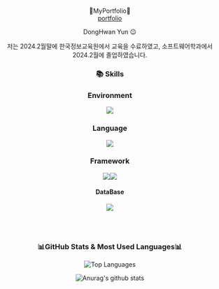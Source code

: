 <div align="center">



📌MyPortfolio📌<br>
<a href="https://github.com/yun0126/portfolio">portfolio</a>

DongHwan Yun 😉

 저는 2024.2월말에 한국정보교육원에서 교육을 수료하였고,  소프트웨어학과에서 2024.2월에 졸업하였습니다.

### 📚 Skills
<h3>Environment</h3>

  <img src="https://img.shields.io/badge/Visual%20Studio%20Code-0078d7.svg?style=for-the-badge&logo=visual-studio-code&logoColor=white">

   
  <h3>Language</h3>
  <img src="https://img.shields.io/badge/java-%23ED8B00.svg?style=for-the-badge&logo=openjdk&logoColor=white">

</span>
  <h3>Framework</h3>
    <img src="https://img.shields.io/badge/Spring-6DB33F?style=for-the-badge&logo=Spring&logoColor=white"><img src="https://img.shields.io/badge/Spring%20Boot-6DB33F?style=for-the-badge&logo=SpringBoot&logoColor=black"/>

<h4> DataBase </h4>
<img src="https://img.shields.io/badge/mysql-%F80000.svg?style=for-the-badge&logo=mysql&logoColor=white">

<br><br> 
<h3>📊GitHub Stats & Most Used Languages📊</h3>
<div>
<img src="https://github-readme-stats.vercel.app/api/top-langs/?username=yun0126&layout=compact" alt="Top Languages">
  
![Anurag's github stats](https://github-readme-stats.vercel.app/api?username=yun0126&show_icons=true&theme=tokyonight)
</div>

  



</div>
